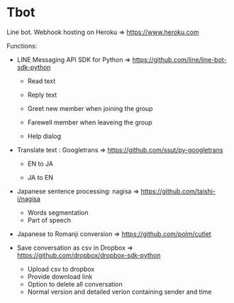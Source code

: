 # Tbot

Line bot. Webhook hosting on Heroku => https://www.heroku.com

Functions:

  - LINE Messaging API SDK for Python => https://github.com/line/line-bot-sdk-python
  
    - Read text

    - Reply text
    
    - Greet new member when joining the group
    
    - Farewell member when leaveing the group
    
    - Help dialog
 
  
  - Translate text : Googletrans => https://github.com/ssut/py-googletrans
  
    - EN to JA
    
    - JA to EN
    
  
  
  - Japanese sentence processing: nagisa => https://github.com/taishi-i/nagisa
  
    - Words segmentation
    - Part of speech

  - Japanese to Romanji conversion => https://github.com/polm/cutlet

  - Save conversation as csv in Dropbox =>  https://github.com/dropbox/dropbox-sdk-python

    - Upload csv to dropbox
    - Provide download link
    - Option to delete all conversation
    - Normal version and detailed verion containing sender and time


